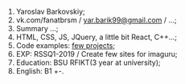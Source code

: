 1. Yaroslav Barkovskiy; 
2. vk.com/fanatbrsm / yar.barik99@gmail.com / ...; 
3. Summary ...; 
4. HTML, CSS, JS, JQuery, a little bit React, C++...; 
5. Code examples: [few projects](https://barikq.github.io/); 
6. EXP: RSSQ1-2019 / Create few sites for imaguru; 
7. Education: BSU RFIKT(3 year at university); 
8. English: B1 +-.
